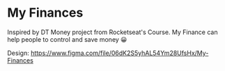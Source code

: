 # My Finances
Inspired by DT Money project from Rocketseat's Course. My Finance can help people to control and save money 😀

Design:  https://www.figma.com/file/06dK2S5yhAL54Ym28UfsHx/My-Finances

